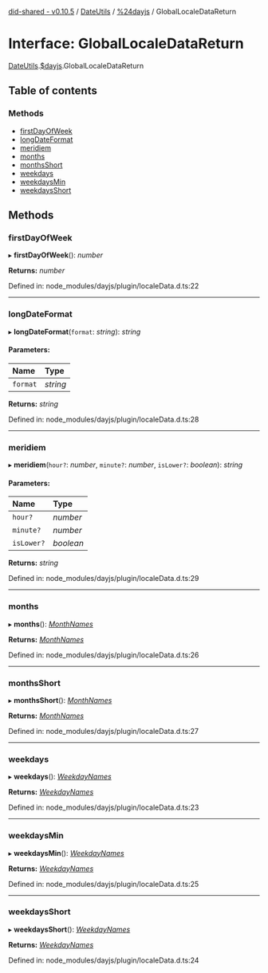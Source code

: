 [did-shared - v0.10.5](../README.md) / [DateUtils](../modules/dateutils.md) / [%24dayjs](../modules/dateutils._dayjs.md) / GlobalLocaleDataReturn

# Interface: GlobalLocaleDataReturn

[DateUtils](../modules/dateutils.md).[$dayjs](../modules/dateutils._dayjs.md).GlobalLocaleDataReturn

## Table of contents

### Methods

- [firstDayOfWeek](dateutils._dayjs.globallocaledatareturn.md#firstdayofweek)
- [longDateFormat](dateutils._dayjs.globallocaledatareturn.md#longdateformat)
- [meridiem](dateutils._dayjs.globallocaledatareturn.md#meridiem)
- [months](dateutils._dayjs.globallocaledatareturn.md#months)
- [monthsShort](dateutils._dayjs.globallocaledatareturn.md#monthsshort)
- [weekdays](dateutils._dayjs.globallocaledatareturn.md#weekdays)
- [weekdaysMin](dateutils._dayjs.globallocaledatareturn.md#weekdaysmin)
- [weekdaysShort](dateutils._dayjs.globallocaledatareturn.md#weekdaysshort)

## Methods

### firstDayOfWeek

▸ **firstDayOfWeek**(): *number*

**Returns:** *number*

Defined in: node_modules/dayjs/plugin/localeData.d.ts:22

___

### longDateFormat

▸ **longDateFormat**(`format`: *string*): *string*

#### Parameters:

Name | Type |
:------ | :------ |
`format` | *string* |

**Returns:** *string*

Defined in: node_modules/dayjs/plugin/localeData.d.ts:28

___

### meridiem

▸ **meridiem**(`hour?`: *number*, `minute?`: *number*, `isLower?`: *boolean*): *string*

#### Parameters:

Name | Type |
:------ | :------ |
`hour?` | *number* |
`minute?` | *number* |
`isLower?` | *boolean* |

**Returns:** *string*

Defined in: node_modules/dayjs/plugin/localeData.d.ts:29

___

### months

▸ **months**(): [*MonthNames*](../modules/dateutils._dayjs.md#monthnames)

**Returns:** [*MonthNames*](../modules/dateutils._dayjs.md#monthnames)

Defined in: node_modules/dayjs/plugin/localeData.d.ts:26

___

### monthsShort

▸ **monthsShort**(): [*MonthNames*](../modules/dateutils._dayjs.md#monthnames)

**Returns:** [*MonthNames*](../modules/dateutils._dayjs.md#monthnames)

Defined in: node_modules/dayjs/plugin/localeData.d.ts:27

___

### weekdays

▸ **weekdays**(): [*WeekdayNames*](../modules/dateutils._dayjs.md#weekdaynames)

**Returns:** [*WeekdayNames*](../modules/dateutils._dayjs.md#weekdaynames)

Defined in: node_modules/dayjs/plugin/localeData.d.ts:23

___

### weekdaysMin

▸ **weekdaysMin**(): [*WeekdayNames*](../modules/dateutils._dayjs.md#weekdaynames)

**Returns:** [*WeekdayNames*](../modules/dateutils._dayjs.md#weekdaynames)

Defined in: node_modules/dayjs/plugin/localeData.d.ts:25

___

### weekdaysShort

▸ **weekdaysShort**(): [*WeekdayNames*](../modules/dateutils._dayjs.md#weekdaynames)

**Returns:** [*WeekdayNames*](../modules/dateutils._dayjs.md#weekdaynames)

Defined in: node_modules/dayjs/plugin/localeData.d.ts:24
